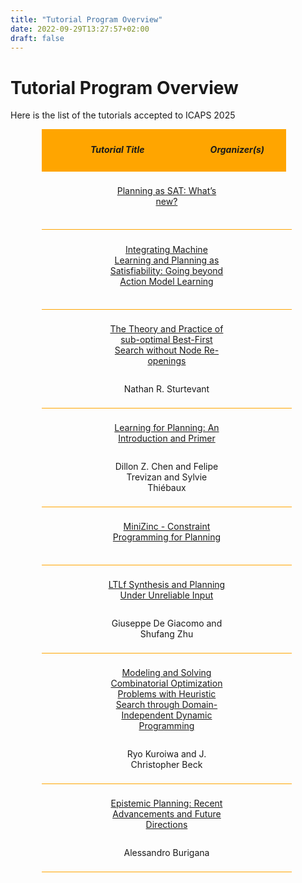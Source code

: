 ```yaml
---
title: "Tutorial Program Overview"
date: 2022-09-29T13:27:57+02:00
draft: false
---
```

# Tutorial Program Overview

Here is the list of the tutorials accepted to ICAPS 2025



<div style="width: 80%; margin: 2%; margin-left: 10%;">

 <div style="width: 95%; padding: 1%; background-color: orange; text-align:center; vertical-align: middle;">
 	<div style="display:inline-block; width: 60%; vertical-align: middle;">
 		<h5>Tutorial Title</h5>
 	</div>
 	<div style="display:inline-block; width: 38%; vertical-align: middle;">
 		<h5>Organizer(s)</h5>
 	</div>
 </div>
 
  <div style="width: 95%; padding: 2%; text-align: center; vertical-align: middle; border-bottom: 1px solid orange">
 	<div style="display:inline-block; width: 50%;">
 		<p><a href="/program/tutorials/plan_sat" target="_blank">Planning as SAT: What’s new?</a></p>
 	</div>
 	<div style="display:inline-block; width: 49%;">
 		<p></p>
 	</div>
 </div>
 
 <div style="width: 95%; padding: 2%; text-align:center; vertical-align:middle; border-bottom: 1px solid orange">
 	<div style="display:inline-block; width: 50%;">
 		<p><a href="/program/tutorials/ml_plan_sat" target="_blank">Integrating Machine Learning and Planning as Satisfiability: Going beyond Action Model Learning</a></p>
 	</div>
 	<div style="display:inline-block; width: 49%;">
 		<p></p>
 	</div>
 </div>
 
 <div style="width: 95%; padding: 2%; text-align:center; vertical-align:middle; border-bottom: 1px solid orange">
 	<div style="display:inline-block; width: 50%;">
 		<p><a href="/program/tutorials/bfs_no_reopen" target="_blank">The Theory and Practice of sub-optimal Best-First Search without Node Re-openings</a></p>
 	</div>
 	<div style="display:inline-block; width: 49%;">
 		<p>Nathan R. Sturtevant</p>
 	</div>
 </div>
 
 <div style="width: 95%; padding: 2%; text-align:center; vertical-align:middle; border-bottom: 1px solid orange">
 	<div style="display:inline-block; width: 50%;">
 		<p><a href="/program/tutorials/learn_plan" target="_blank">Learning for Planning: An Introduction and Primer</a></p>
 	</div>
 	<div style="display:inline-block; width: 49%;">
 		<p>Dillon Z. Chen and Felipe Trevizan and Sylvie Thiébaux</p>
 	</div>
 </div>
 
 <div style="width: 95%; padding: 2%; text-align:center; vertical-align:middle; border-bottom: 1px solid orange">
 	<div style="display:inline-block; width: 50%;">
 		<p><a href="/program/tutorials/minizinc" target="_blank">MiniZinc - Constraint Programming for Planning</a></p>
 	</div>
 	<div style="display:inline-block; width: 49%;">
 		<p></p>
 	</div>
 </div>


 <div style="width: 95%; padding: 2%; text-align:center; vertical-align:middle; border-bottom: 1px solid orange">
 	<div style="display:inline-block; width: 50%;">
 		<p><a href="/program/tutorials/ltlf" target="_blank">LTLf Synthesis and Planning Under Unreliable Input</a></p>
 	</div>
 	<div style="display:inline-block; width: 49%;">
 		<p>Giuseppe De Giacomo and Shufang Zhu</p>
 	</div>
 </div>

 <div style="width: 95%; padding: 2%; text-align:center; vertical-align:middle; border-bottom: 1px solid orange">
 	<div style="display:inline-block; width: 50%;">
 		<p><a href="/program/tutorials/domain_ind_dp" target="_blank">Modeling and Solving Combinatorial Optimization Problems with
Heuristic Search through Domain-Independent Dynamic Programming</a></p>
 	</div>
 	<div style="display:inline-block; width: 49%;">
		<p>Ryo Kuroiwa and J. Christopher Beck</p>
 	</div>
 </div>

 <div style="width: 95%; padding: 2%; text-align:center; vertical-align:middle; border-bottom: 1px solid orange">
 	<div style="display:inline-block; width: 50%;">
 		<p><a href="/program/tutorials/ep" target="_blank">Epistemic Planning: Recent Advancements and Future Directions</a></p>
 	</div>
 	<div style="display:inline-block; width: 49%;">
 		<p>Alessandro Burigana</p>
 	</div>
 </div>

</div>



